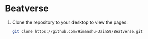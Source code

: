 # Beatverse

1. Clone the repository to your desktop to view the pages:

   ```sh
   git clone https://github.com/Himanshu-Jain59/Beatverse.git
   ```
